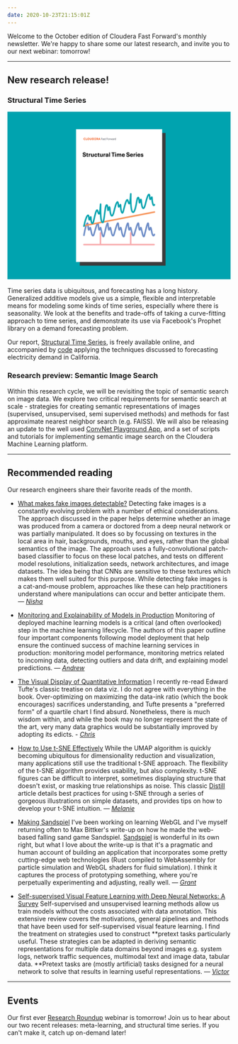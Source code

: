 ```yaml
---
date: 2020-10-23T21:15:01Z
---
```


Welcome to the October edition of Cloudera Fast Forward's monthly newsletter. We're happy to share some our latest research, and invite you to our next webinar: tomorrow!

---

## New research release!

### Structural Time Series

![Structural Time Series cover image](/images/hugo/ff16-cover-splash-1603487224.png)

Time series data is ubiquitous, and forecasting has a long history. Generalized additive models give us a simple, flexible and interpretable means for modeling some kinds of time series, especially where there is seasonality. We look at the benefits and trade-offs of taking a curve-fitting approach to time series, and demonstrate its use via Facebook's Prophet library on a demand forecasting problem.

Our report, [Structural Time Series](https://structural-time-series.fastforwardlabs.com/), is freely available online, and accompanied by [code](https://github.com/fastforwardlabs/structural-time-series/) applying the techniques discussed to forecasting electricity demand in California.

### Research preview: Semantic Image Search

Within this research cycle, we will be revisiting the topic of semantic search on image data. We explore two critical requirements for semantic search at scale - strategies for creating semantic representations of images (supervised, unsupervised, semi supervised methods) and methods for fast approximate nearest neighbor search  (e.g. FAISS). We will also be releasing an update to the well used [ConvNet Playground App](http://convnetplayground.fastforwardlabs.com/), and a set of scripts and tutorials for implementing semantic image search on the Cloudera Machine Learning platform.

---

## Recommended reading

Our research engineers share their favorite reads of the month.

- [What makes fake images detectable?](https://arxiv.org/abs/2008.10588)
Detecting fake images is a constantly evolving problem with a number of ethical considerations. The approach discussed in the paper helps determine whether an image was produced from a camera or doctored from a deep neural network or was partially manipulated. It does so by focussing on textures in the local area in hair, backgrounds, mouths, and eyes, rather than the global semantics of the image. The approach uses a fully-convolutional patch-based classifier to focus on these local patches, and tests on different model resolutions, initialization seeds, network architectures, and image datasets. The idea being that CNNs are sensitive to these textures which makes them well suited for this purpose. While detecting fake images is a cat-and-mouse problem, approaches like these can help practitioners understand where manipulations can occur and better anticipate them. — [*Nisha*](https://twitter.com/NishaMuktewar)

- [Monitoring and Explainability of Models in Production](https://arxiv.org/abs/2007.06299)
Monitoring of deployed machine learning models is a critical (and often overlooked) step in the machine learning lifecycle. The authors of this paper outline four important components following model deployment that help ensure the continued success of machine learning services in production: monitoring model performance, monitoring metrics related to incoming data, detecting outliers and data drift, and explaining model predictions. — [*Andrew*](https://twitter.com/andrew_reed_r)

- [The Visual Display of Quantitative Information](https://www.edwardtufte.com/tufte/books_vdqi)
I recently re-read Edward Tufte's classic treatise on data viz. I do not agree with everything in the book. Over-optimizing on maximizing the data-ink ratio (which the book encourages) sacrifices understanding, and Tufte presents a "preferred form" of a quartile chart I find absurd. Nonetheless, there is much wisdom within, and while the book may no longer represent the state of the art, very many data graphics would be substantially improved by adopting its edicts. - [*Chris*](https://twitter.com/_cjwallace)

- [How to Use t-SNE Effectively](https://distill.pub/2016/misread-tsne/)
While the UMAP algorithm is quickly becoming ubiquitous for dimensionality reduction and visualization, many applications still use the traditional t-SNE approach.  The flexibility of the t-SNE algorithm provides usability, but also complexity. t-SNE figures can be difficult to interpret, sometimes displaying structure that doesn't exist, or masking true relationships as noise. This classic [Distill](https://distill.pub/about/) article details best practices for using t-SNE through a series of gorgeous illustrations on simple datasets, and provides tips on how to develop your t-SNE intuition. — [*Melanie*](www.linkedin.com/in/melanierbeck)

- [Making Sandspiel](https://maxbittker.com/making-sandspiel)
I've been working on learning WebGL and I've myself returning often to Max Bittker's write-up on how he made the web-based falling sand game Sandspiel. [Sandspiel](https://sandspiel.club/) is wonderful in its own right, but what I love about the write-up is that it's a pragmatic and human account of building an application that incorporates some pretty cutting-edge web technologies (Rust compiled to WebAssembly for particle simulation and WebGL shaders for fluid simulation). I think it captures the process of prototyping something, where you're perpetually experimenting and adjusting, really well. — [*Grant*](https://twitter.com/grantcuster)

- [Self-supervised Visual Feature Learning with Deep Neural Networks: A Survey](https://arxiv.org/abs/1902.06162)
Self-supervised and unsupervised learning methods allow us train models without the costs associated with data annotation. This extensive review covers the motivations, general pipelines and methods that have been used for self-supervised visual feature learning. I find the treatment on strategies used to construct **pretext tasks particularly useful. These strategies can be adapted in deriving semantic representations for multiple data domains beyond images e.g. system logs, network traffic sequences, multimodal text and image data, tabular data.  **Pretext tasks are (mostly artificial) tasks designed for a neural network to solve that results in learning useful representations. — [*Victor*](https://twitter.com/vykthur)

---

## Events

Our first ever [Research Roundup](https://www.cloudera.com/about/events/webinars/fast-forward-research-roundup.html) webinar is tomorrow! Join us to hear about our two recent releases: meta-learning, and structural time series. If you can't make it, catch up on-demand later!